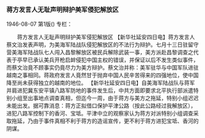 ### 蒋方发言人无耻声明辩护美军侵犯解放区

1946-08-07
第1版()
专栏：

　　蒋方发言人无耻声明辩护美军侵犯解放区
    【新华社延安四日电】蒋方发言人蔡文治发表声明，为美海军陆战队侵犯解放区的不法行为辩护。七月十三日驻留守营美海军陆战队七人闯入昌黎解放区被民兵解除武装一事，美方派赴昌黎调查之代表于亭早已承认美兵开枪启衅侵犯中国主权的错误，并保证以后不发生类似事件，而蔡文治竟不顾事实仍竟尽力为美方辩护。蔡文治并称：美军驻华与中国军队进驻越南之事相同。蒋政府发言人竟然甘于抛弃中国人民辛苦得来的四强地位，使中国降至尚未获得独立的越南的地位。
    【新华社延安四日电】自美海军陆战队与蒋军并肩进犯冀东安平镇八路军防地的事件发生后，中共方面即要求北平执行部派遣特别小组至出事地点调查真相，但迄今一周，由于蒋方与美方之拖延，特别小组迟迟未能出发。据可靠消息：蒋方正拟借口保护平津公路（按此公路经过我解放区），进犯八路军控制下的香河、宝坻。平津中立的观察家认为蒋方对派特别小组调查采取拖延，乃由于事件真相不利于蒋方的造谣宣传，更不利于蒋方进犯宝坻、香河的阴谋。
